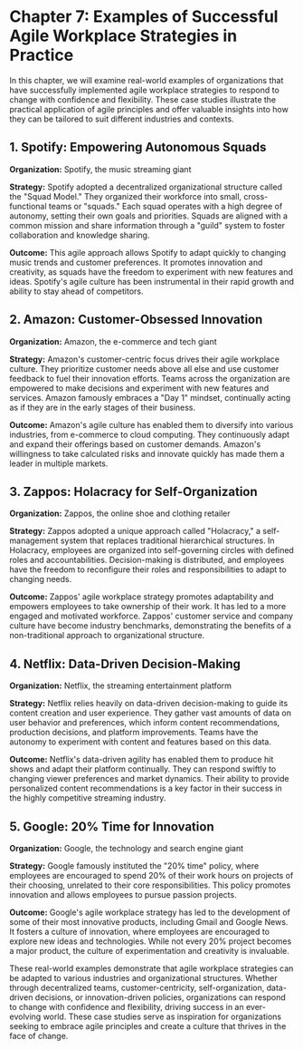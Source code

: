 Chapter 7: Examples of Successful Agile Workplace Strategies in Practice
========================================================================

In this chapter, we will examine real-world examples of organizations that have successfully implemented agile workplace strategies to respond to change with confidence and flexibility. These case studies illustrate the practical application of agile principles and offer valuable insights into how they can be tailored to suit different industries and contexts.

**1. Spotify: Empowering Autonomous Squads**
--------------------------------------------

**Organization:** Spotify, the music streaming giant

**Strategy:** Spotify adopted a decentralized organizational structure called the "Squad Model." They organized their workforce into small, cross-functional teams or "squads." Each squad operates with a high degree of autonomy, setting their own goals and priorities. Squads are aligned with a common mission and share information through a "guild" system to foster collaboration and knowledge sharing.

**Outcome:** This agile approach allows Spotify to adapt quickly to changing music trends and customer preferences. It promotes innovation and creativity, as squads have the freedom to experiment with new features and ideas. Spotify's agile culture has been instrumental in their rapid growth and ability to stay ahead of competitors.

**2. Amazon: Customer-Obsessed Innovation**
-------------------------------------------

**Organization:** Amazon, the e-commerce and tech giant

**Strategy:** Amazon's customer-centric focus drives their agile workplace culture. They prioritize customer needs above all else and use customer feedback to fuel their innovation efforts. Teams across the organization are empowered to make decisions and experiment with new features and services. Amazon famously embraces a "Day 1" mindset, continually acting as if they are in the early stages of their business.

**Outcome:** Amazon's agile culture has enabled them to diversify into various industries, from e-commerce to cloud computing. They continuously adapt and expand their offerings based on customer demands. Amazon's willingness to take calculated risks and innovate quickly has made them a leader in multiple markets.

**3. Zappos: Holacracy for Self-Organization**
----------------------------------------------

**Organization:** Zappos, the online shoe and clothing retailer

**Strategy:** Zappos adopted a unique approach called "Holacracy," a self-management system that replaces traditional hierarchical structures. In Holacracy, employees are organized into self-governing circles with defined roles and accountabilities. Decision-making is distributed, and employees have the freedom to reconfigure their roles and responsibilities to adapt to changing needs.

**Outcome:** Zappos' agile workplace strategy promotes adaptability and empowers employees to take ownership of their work. It has led to a more engaged and motivated workforce. Zappos' customer service and company culture have become industry benchmarks, demonstrating the benefits of a non-traditional approach to organizational structure.

**4. Netflix: Data-Driven Decision-Making**
-------------------------------------------

**Organization:** Netflix, the streaming entertainment platform

**Strategy:** Netflix relies heavily on data-driven decision-making to guide its content creation and user experience. They gather vast amounts of data on user behavior and preferences, which inform content recommendations, production decisions, and platform improvements. Teams have the autonomy to experiment with content and features based on this data.

**Outcome:** Netflix's data-driven agility has enabled them to produce hit shows and adapt their platform continually. They can respond swiftly to changing viewer preferences and market dynamics. Their ability to provide personalized content recommendations is a key factor in their success in the highly competitive streaming industry.

**5. Google: 20% Time for Innovation**
--------------------------------------

**Organization:** Google, the technology and search engine giant

**Strategy:** Google famously instituted the "20% time" policy, where employees are encouraged to spend 20% of their work hours on projects of their choosing, unrelated to their core responsibilities. This policy promotes innovation and allows employees to pursue passion projects.

**Outcome:** Google's agile workplace strategy has led to the development of some of their most innovative products, including Gmail and Google News. It fosters a culture of innovation, where employees are encouraged to explore new ideas and technologies. While not every 20% project becomes a major product, the culture of experimentation and creativity is invaluable.

These real-world examples demonstrate that agile workplace strategies can be adapted to various industries and organizational structures. Whether through decentralized teams, customer-centricity, self-organization, data-driven decisions, or innovation-driven policies, organizations can respond to change with confidence and flexibility, driving success in an ever-evolving world. These case studies serve as inspiration for organizations seeking to embrace agile principles and create a culture that thrives in the face of change.
